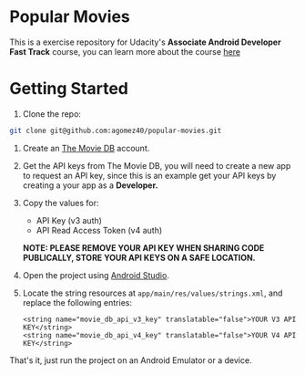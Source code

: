# Popular Movies

This is a exercise repository for Udacity's **Associate Android Developer Fast Track** course, you can
learn more about the course [here](https://www.udacity.com/course/associate-android-developer-fast-track--nd818)

# Getting Started

1. Clone the repo:

```sh
git clone git@github.com:agomez40/popular-movies.git
```

1. Create an [The Movie DB](https://www.themoviedb.org/) account.
1. Get the API keys from The Movie DB, you will need to create a new app to request an API key,
since this is an example get your API keys by creating a your app as a **Developer.**
1. Copy the values for:
    * API Key (v3 auth)
    * API Read Access Token (v4 auth)

   **NOTE: PLEASE REMOVE YOUR API KEY WHEN SHARING CODE PUBLICALLY, STORE YOUR API KEYS ON A SAFE LOCATION.**
1. Open the project using [Android Studio](https://developer.android.com/studio/index.html).
1. Locate the string resources at `app/main/res/values/strings.xml`, and replace the following entries:

    ```none
    <string name="movie_db_api_v3_key" translatable="false">YOUR V3 API KEY</string>
    <string name="movie_db_api_v4_key" translatable="false">YOUR V4 API KEY</string>
    ```

That's it, just run the project on an Android Emulator or a device.